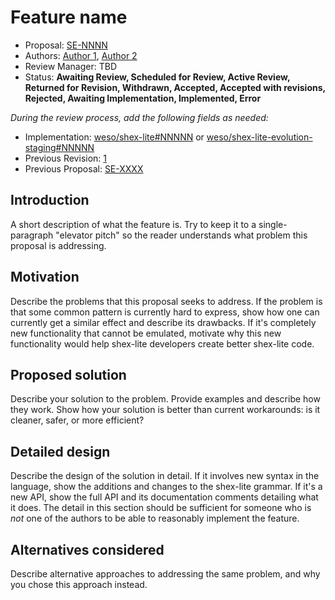 # Feature name

* Proposal: [SE-NNNN](NNNN-filename.md)
* Authors: [Author 1](https://github.com/weso-bot), [Author 2](https://github.com/weso-bot)
* Review Manager: TBD
* Status: **Awaiting Review, Scheduled for Review, Active Review, Returned for Revision, Withdrawn, Accepted, Accepted with revisions, Rejected, Awaiting Implementation, Implemented, Error**

*During the review process, add the following fields as needed:*

* Implementation: [weso/shex-lite#NNNNN](https://github.com/weso/shex-lite/pull/NNNNN) or [weso/shex-lite-evolution-staging#NNNNN](https://github.com/weso/shex-lite-evolution-staging/pull/NNNNN)
* Previous Revision: [1](https://github.com/weso/shex-lite-evolution/blob/...commit-ID.../proposals/NNNN-filename.md)
* Previous Proposal: [SE-XXXX](XXXX-filename.md)

## Introduction

A short description of what the feature is. Try to keep it to a
single-paragraph "elevator pitch" so the reader understands what
problem this proposal is addressing.

## Motivation

Describe the problems that this proposal seeks to address. If the
problem is that some common pattern is currently hard to express, show
how one can currently get a similar effect and describe its
drawbacks. If it's completely new functionality that cannot be
emulated, motivate why this new functionality would help shex-lite
developers create better shex-lite code.

## Proposed solution

Describe your solution to the problem. Provide examples and describe
how they work. Show how your solution is better than current
workarounds: is it cleaner, safer, or more efficient?

## Detailed design

Describe the design of the solution in detail. If it involves new
syntax in the language, show the additions and changes to the shex-lite
grammar. If it's a new API, show the full API and its documentation
comments detailing what it does. The detail in this section should be
sufficient for someone who is *not* one of the authors to be able to
reasonably implement the feature.

## Alternatives considered

Describe alternative approaches to addressing the same problem, and
why you chose this approach instead.
